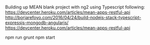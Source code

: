 Building up MEAN blank project with ng2 using Typescript
following:
https://devcenter.heroku.com/articles/mean-apps-restful-api
http://borjarefoyo.com/2016/04/24/build-nodejs-stack-typescript-expressjs-mongodb-angularjs/
https://devcenter.heroku.com/articles/mean-apps-restful-api

npm run grunt
npm start